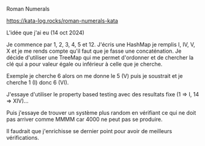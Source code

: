 Roman Numerals

https://kata-log.rocks/roman-numerals-kata


L'idée que j'ai eu (14 oct 2024)

Je commence par 1, 2, 3, 4, 5 et 12.
J'écris une HashMap je remplis I, IV, V, X et je me rends compte qu'il faut que je fasse une concaténation.
Je décide d'utiliser une TreeMap qui me permet d'ordonner et de chercher la clé qui a pour valeur égale ou inférieur à celle que je cherche.

Exemple je cherche 6 alors on me donne le 5 (V) puis je soustrait et je cherche 1 (I) donc 6 (VI).

J'essaye d'utiliser le property based testing avec des resultats fixe (1 => I, 14 => XIV)...

Puis j'essaye de trouver un système plus random en vérifiant ce qui ne doit pas arriver comme MMMM car 4000 ne peut pas se produire.

Il faudrait que j'enrichisse se dernier point pour avoir de meilleurs vérifications.
